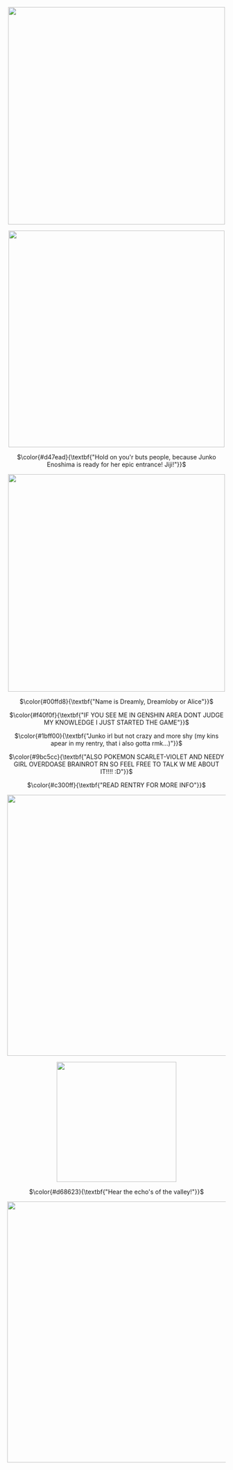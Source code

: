 

<p align="center">
  <img src="https://github.com/user-attachments/assets/dca87bbd-45cd-41cb-858e-50236b1d6dfd"width="500">
</p>

<p align="center">
  <img src="https://github.com/user-attachments/assets/70f7c75d-e907-4fce-8d9e-d7b42e08b7fd"width="498">
</p>
<p align="center">
$\color{#d47ead}{\textbf{"Hold on you'r buts people, because Junko Enoshima is ready for her epic entrance! Jiji!"}}$
</p>

<p align="center">
  <img src="https://github.com/user-attachments/assets/0fe033d9-1012-4881-96c4-d54b22ccddbe"width="500">
</p>

<p align="center">
$\color{#00ffd8}{\textbf{"Name is Dreamly, Dreamloby or Alice"}}$
</p>
<p align="center">
$\color{#f40f0f}{\textbf{"IF YOU SEE ME IN GENSHIN AREA DONT JUDGE MY KNOWLEDGE I JUST STARTED THE GAME"}}$
</p>
<p align="center">
$\color{#1bff00}{\textbf{"Junko irl but not crazy and more shy (my kins apear in my rentry, that i also gotta rmk...)"}}$
</p>
<p align="center">
$\color{#9bc5cc}{\textbf{"ALSO POKEMON SCARLET-VIOLET AND NEEDY GIRL OVERDOASE BRAINROT RN SO FEEL FREE TO TALK W ME ABOUT IT!!!! :D"}}$
</p>
<p align="center">
$\color{#c300ff}{\textbf{"READ RENTRY FOR MORE INFO"}}$
</p>

<p align="center">
  <img src="https://github.com/user-attachments/assets/8d37b6a7-d491-4b6b-81b0-7ac1de53012d"width="600">
</p>
<p align="center">
  <img src="https://github.com/user-attachments/assets/e0a907af-5a4b-46f7-9eed-ecf4607bfb91"width="276">
</p>
<p align="center">
$\color{#d68623}{\textbf{"Hear the echo's of the valley!"}}$
</p>
<p align="center">
  <img src="https://github.com/user-attachments/assets/8d37b6a7-d491-4b6b-81b0-7ac1de53012d"width="600">
</p>
